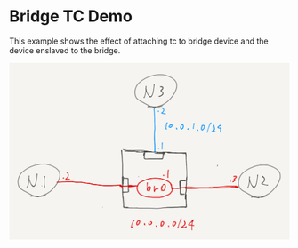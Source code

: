 # Bridge TC Demo

This example shows the effect of attaching tc to bridge device and the device enslaved to the bridge.

![](topo.png)
